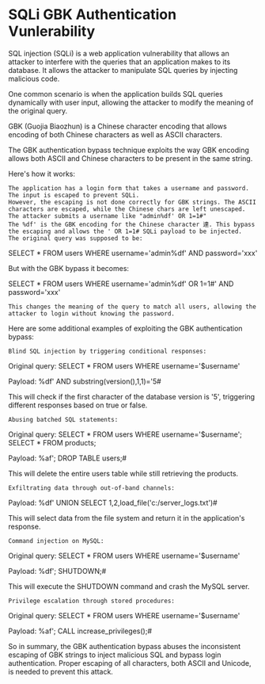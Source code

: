 # SQLi GBK Authentication Vunlerability

SQL injection (SQLi) is a web application vulnerability that allows an attacker to interfere with the queries that an application makes to its database. It allows the attacker to manipulate SQL queries by injecting malicious code.

One common scenario is when the application builds SQL queries dynamically with user input, allowing the attacker to modify the meaning of the original query.

GBK (Guojia Biaozhun) is a Chinese character encoding that allows encoding of both Chinese characters as well as ASCII characters.

The GBK authentication bypass technique exploits the way GBK encoding allows both ASCII and Chinese characters to be present in the same string.

Here's how it works:

    The application has a login form that takes a username and password. The input is escaped to prevent SQLi.
    However, the escaping is not done correctly for GBK strings. The ASCII characters are escaped, while the Chinese chars are left unescaped.
    The attacker submits a username like "admin%df' OR 1=1#"
    The %df' is the GBK encoding for the Chinese character 達. This bypass the escaping and allows the ' OR 1=1# SQLi payload to be injected.
    The original query was supposed to be:

SELECT * FROM users WHERE username='admin%df' AND password='xxx'

But with the GBK bypass it becomes:

SELECT * FROM users WHERE username='admin%df' OR 1=1#' AND password='xxx'

    This changes the meaning of the query to match all users, allowing the attacker to login without knowing the password.


Here are some additional examples of exploiting the GBK authentication bypass:

    Blind SQL injection by triggering conditional responses:

Original query:
SELECT * FROM users WHERE username='$username'

Payload: %df' AND substring(version(),1,1)='5#

This will check if the first character of the database version is '5', triggering different responses based on true or false.

    Abusing batched SQL statements:

Original query:
SELECT * FROM users WHERE username='$username'; SELECT * FROM products;

Payload: %af'; DROP TABLE users;#

This will delete the entire users table while still retrieving the products.

    Exfiltrating data through out-of-band channels:

Payload: %df' UNION SELECT 1,2,load_file('c:/server_logs.txt')#

This will select data from the file system and return it in the application's response.

    Command injection on MySQL:

Original query:
SELECT * FROM users WHERE username='$username'

Payload: %df'; SHUTDOWN;#

This will execute the SHUTDOWN command and crash the MySQL server.

    Privilege escalation through stored procedures:

Original query:
SELECT * FROM users WHERE username='$username'

Payload: %af'; CALL increase_privileges();#

So in summary, the GBK authentication bypass abuses the inconsistent escaping of GBK strings to inject malicious SQL and bypass login authentication. Proper escaping of all characters, both ASCII and Unicode, is needed to prevent this attack.
